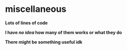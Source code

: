 # miscellaneous
**Lots of lines of code** 

**I have *no idea* how many of them works or what they do**

**There might be something useful idk**



